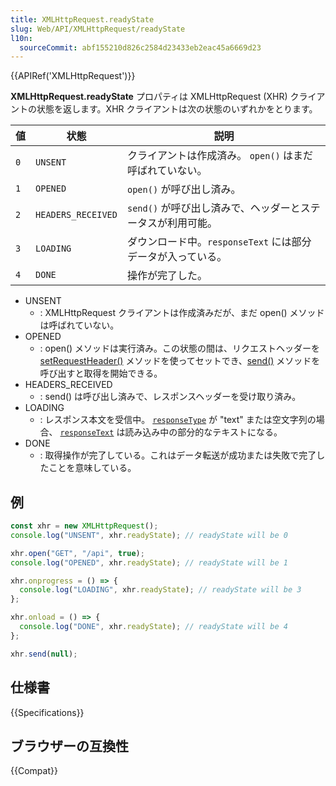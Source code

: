 ```yaml
---
title: XMLHttpRequest.readyState
slug: Web/API/XMLHttpRequest/readyState
l10n:
  sourceCommit: abf155210d826c2584d23433eb2eac45a6669d23
---
```


{{APIRef('XMLHttpRequest')}}

**XMLHttpRequest.readyState** プロパティは XMLHttpRequest (XHR) クライアントの状態を返します。XHR クライアントは次の状態のいずれかをとります。

| 値  | 状態               | 説明                                                        |
| --- | ------------------ | ----------------------------------------------------------- |
| `0` | `UNSENT`           | クライアントは作成済み。 `open()` はまだ呼ばれていない。    |
| `1` | `OPENED`           | `open()` が呼び出し済み。                                   |
| `2` | `HEADERS_RECEIVED` | `send()` が呼び出し済みで、ヘッダーとステータスが利用可能。 |
| `3` | `LOADING`          | ダウンロード中。`responseText` には部分データが入っている。 |
| `4` | `DONE`             | 操作が完了した。                                            |

- UNSENT
  - : XMLHttpRequest クライアントは作成済みだが、まだ open() メソッドは呼ばれていない。
- OPENED
  - : open() メソッドは実行済み。この状態の間は、リクエストヘッダーを [setRequestHeader()](/ja/docs/Web/API/XMLHttpRequest/setRequestHeader) メソッドを使ってセットでき、[send()](/ja/docs/Web/API/XMLHttpRequest/send) メソッドを呼び出すと取得を開始できる。
- HEADERS_RECEIVED
  - : send() は呼び出し済みで、レスポンスヘッダーを受け取り済み。
- LOADING
  - : レスポンス本文を受信中。 [`responseType`](/ja/docs/Web/API/XMLHttpRequest/responseType) が "text" または空文字列の場合、 [`responseText`](/ja/docs/Web/API/XMLHttpRequest/responseText) は読み込み中の部分的なテキストになる。
- DONE
  - : 取得操作が完了している。これはデータ転送が成功または失敗で完了したことを意味している。

## 例

```js
const xhr = new XMLHttpRequest();
console.log("UNSENT", xhr.readyState); // readyState will be 0

xhr.open("GET", "/api", true);
console.log("OPENED", xhr.readyState); // readyState will be 1

xhr.onprogress = () => {
  console.log("LOADING", xhr.readyState); // readyState will be 3
};

xhr.onload = () => {
  console.log("DONE", xhr.readyState); // readyState will be 4
};

xhr.send(null);
```

## 仕様書

{{Specifications}}

## ブラウザーの互換性

{{Compat}}
